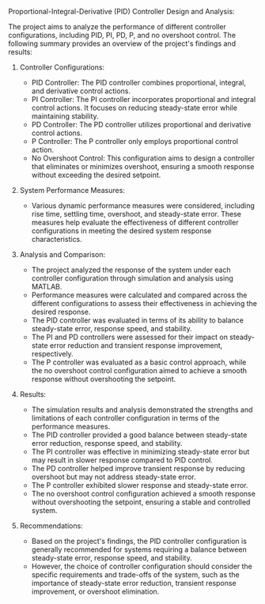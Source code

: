 Proportional-Integral-Derivative (PID) Controller Design and Analysis:

The project aims to analyze the performance of different controller configurations, including PID, PI, PD, P, and no overshoot control. The following summary provides an overview of the project's findings and results:

1. Controller Configurations:
   - PID Controller: The PID controller combines proportional, integral, and derivative control actions.
   - PI Controller: The PI controller incorporates proportional and integral control actions. It focuses on reducing steady-state error while maintaining      stability.
   - PD Controller: The PD controller utilizes proportional and derivative control actions. 
   - P Controller: The P controller only employs proportional control action.
   - No Overshoot Control: This configuration aims to design a controller that eliminates or minimizes overshoot, ensuring a smooth response without exceeding the desired setpoint.

2. System Performance Measures:
   - Various dynamic performance measures were considered, including rise time, settling time, overshoot, and steady-state error. These measures help evaluate the effectiveness of different controller configurations in meeting the desired system response characteristics. 

3. Analysis and Comparison:
   - The project analyzed the response of the system under each controller configuration through simulation and analysis using MATLAB.
   - Performance measures were calculated and compared across the different configurations to assess their effectiveness in achieving the desired response.
   - The PID controller was evaluated in terms of its ability to balance steady-state error, response speed, and stability.
   - The PI and PD controllers were assessed for their impact on steady-state error reduction and transient response improvement, respectively.
   - The P controller was evaluated as a basic control approach, while the no overshoot control configuration aimed to achieve a smooth response without overshooting the setpoint.

4. Results:
   - The simulation results and analysis demonstrated the strengths and limitations of each controller configuration in terms of the performance measures.
   - The PID controller provided a good balance between steady-state error reduction, response speed, and stability.
   - The PI controller was effective in minimizing steady-state error but may result in slower response compared to PID control.
   - The PD controller helped improve transient response by reducing overshoot but may not address steady-state error.
   - The P controller exhibited slower response and steady-state error. 
   - The no overshoot control configuration achieved a smooth response without overshooting the setpoint, ensuring a stable and controlled system.

5. Recommendations:
   - Based on the project's findings, the PID controller configuration is generally recommended for systems requiring a balance between steady-state error, response speed, and stability.
   - However, the choice of controller configuration should consider the specific requirements and trade-offs of the system, such as the importance of steady-state error reduction, transient response improvement, or overshoot elimination.

